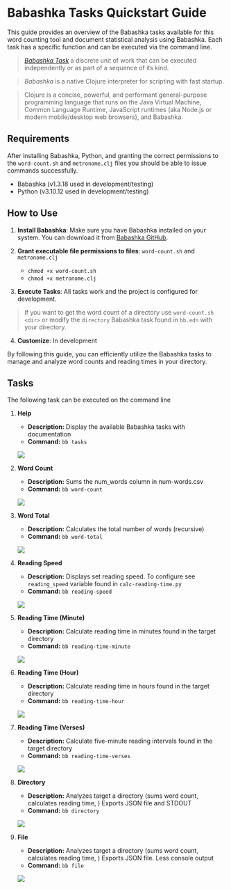 # Babashka Tasks Quickstart Guide

This guide provides an overview of the Babashka tasks available for this word counting tool and document statistical analysis using Babashka. Each task has a specific function and can be executed via the command line.

> [*Babashka Task*](docs/babashka-task.md) a discrete unit of work that can be executed independently or as part of a sequence of its kind.

> *Babashka* is a native Clojure interpreter for scripting with fast startup.

> Clojure is a concise, powerful, and performant general-purpose  programming language that runs on the Java Virtual Machine, Common Language Runtime, JavaScript runtimes (aka Node.js or modern mobile/desktop web browsers), and Babashka.

## Requirements

After installing Babashka, Python, and granting the correct permissions to the `word-count.sh` and `metronome.clj` files you should be able to issue commands successfully.

- Babashka (v1.3.18 used in development/testing)
- Python (v3.10.12 used in development/testing)

## How to Use

1. **Install Babashka**: Make sure you have Babashka installed on your system. You can download it from [Babashka GitHub](https://github.com/babashka/babashka).

2. **Grant executable file permissions to files**: `word-count.sh` and `metronome.clj`
   - `chmod +x word-count.sh`
   - `chmod +x metronome.clj`

3. **Execute Tasks**: All tasks work and the project is configured for development. 

> If you want to get the word count of a directory use `word-count.sh <dir>` or modify the `directory` Babashka task found in `bb.edn` with your directory.

4. **Customize**: In development

By following this guide, you can efficiently utilize the Babashka tasks to manage and analyze word counts and reading times in your directory.

## Tasks

The following task can be executed on the command line

1. **Help**
   - **Description:** Display the available Babashka tasks with documentation
   - **Command:** `bb tasks`

   ![](screenshots/bb-tasks.png)

2. **Word Count**
   - **Description:** Sums the num_words column in num-words.csv
   - **Command:** `bb word-count`

   ![](screenshots/bb-word-count.png)

3. **Word Total**
   - **Description:** Calculates the total number of words (recursive)
   - **Command:** `bb word-total`
   
   ![](screenshots/bb-word-total.png)

4. **Reading Speed**
   - **Description:** Displays set reading speed. To configure see `reading_speed` variable found in `calc-reading-time.py`
   - **Command:** `bb reading-speed`

   ![](screenshots/bb-reading-speed.png)

5. **Reading Time (Minute)**
   - **Description:** Calculate reading time in minutes found in the target directory
   - **Command:** `bb reading-time-minute`

   ![](screenshots/bb-reading-time-minute.png)

6. **Reading Time (Hour)**
   - **Description:** Calculate reading time in hours found in the target directory
   - **Command:** `bb reading-time-hour`

   ![](screenshots/bb-reading-time-hour.png)

7. **Reading Time (Verses)**
   - **Description:** Calculate five-minute reading intervals found in the target directory
   - **Command:** `bb reading-time-verses`

   ![](screenshots/bb-reading-time-verses.png)

8. **Directory**
   - **Description:** Analyzes target a directory (sums word count, calculates reading time, ) Exports JSON file and STDOUT
   - **Command:** `bb directory`

   ![](screenshots/bb-directory.png)

9. **File**
   - **Description:** Analyzes target a directory (sums word count, calculates reading time, ) Exports JSON file. Less console output
   - **Command:** `bb file`

   ![](screenshots/bb-file.png)
